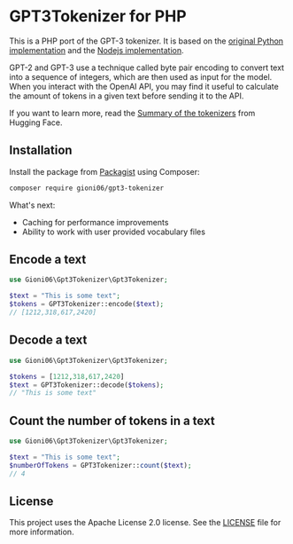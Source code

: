 # GPT3Tokenizer for PHP

This is a PHP port of the GPT-3 tokenizer. It is based on the [original Python implementation](https://huggingface.co/docs/transformers/model_doc/gpt2#transformers.GPT2Tokenizer) and the [Nodejs implementation](https://github.com/latitudegames/GPT-3-Encoder).

GPT-2 and GPT-3 use a technique called byte pair encoding to convert text into a sequence of integers, which are then used as input for the model.
When you interact with the OpenAI API, you may find it useful to calculate the amount of tokens in a given text before sending it to the API.

If you want to learn more, read the [Summary of the tokenizers](https://huggingface.co/docs/transformers/tokenizer_summary) from Hugging Face.

## Installation
Install the package from [Packagist](https://packagist.org/packages/gioni06/gpt3-tokenizer) using Composer:

```bash
composer require gioni06/gpt3-tokenizer
```

What's next:
- Caching for performance improvements
- Ability to work with user provided vocabulary files

## Encode a text

```php
use Gioni06\Gpt3Tokenizer\Gpt3Tokenizer;

$text = "This is some text";
$tokens = GPT3Tokenizer::encode($text);
// [1212,318,617,2420]
```

## Decode a text

```php
use Gioni06\Gpt3Tokenizer\Gpt3Tokenizer;

$tokens = [1212,318,617,2420]
$text = GPT3Tokenizer::decode($tokens);
// "This is some text"
```

## Count the number of tokens in a text

```php
use Gioni06\Gpt3Tokenizer\Gpt3Tokenizer;

$text = "This is some text";
$numberOfTokens = GPT3Tokenizer::count($text);
// 4
```

## License
This project uses the Apache License 2.0 license. See the [LICENSE](LICENSE) file for more information.
